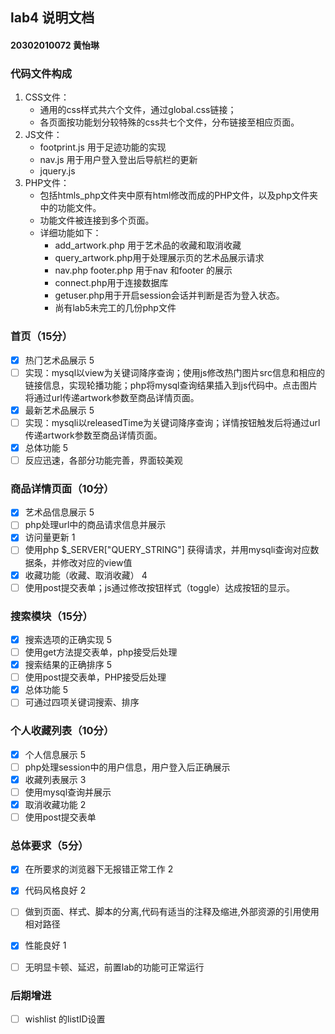 ## lab4 说明文档
#### 20302010072 黄怡琳
### 代码文件构成
1. CSS文件：
   - 通用的css样式共六个文件，通过global.css链接；
   - 各页面按功能划分较特殊的css共七个文件，分布链接至相应页面。
2. JS文件：
   - footprint.js 用于足迹功能的实现 
   - nav.js 用于用户登入登出后导航栏的更新
   - jquery.js 
3. PHP文件：
   - 包括htmls_php文件夹中原有html修改而成的PHP文件，以及php文件夹中的功能文件。
   - 功能文件被连接到多个页面。
   - 详细功能如下：
       - add_artwork.php 用于艺术品的收藏和取消收藏
       - query_artwork.php用于处理展示页的艺术品展示请求
       - nav.php footer.php 用于nav 和footer 的展示
       - connect.php用于连接数据库
       - getuser.php用于开启session会话并判断是否为登入状态。
       - 尚有lab5未完工的几份php文件
### ⾸⻚（15分） 
- [x] 热⻔艺术品展示 5
- [ ] 实现：mysql以view为关键词降序查询；使用js修改热门图片src信息和相应的链接信息，实现轮播功能；php将mysql查询结果插入到js代码中。点击图片将通过url传递artwork参数至商品详情页面。
- [x] 最新艺术品展示 5
- [ ] 实现：mysqli以releasedTime为关键词降序查询；详情按钮触发后将通过url传递artwork参数至商品详情页面。
- [x] 总体功能 5
- [ ] 反应迅速，各部分功能完善，界面较美观 
### 商品详情⻚⾯（10分） 
- [x] 艺术品信息展示 5
- [ ] php处理url中的商品请求信息并展示
- [x] 访问量更新 1
- [ ] 使用php $_SERVER["QUERY_STRING"] 获得请求，并用mysqli查询对应数据条，并修改对应的view值
- [x] 收藏功能（收藏、取消收藏） 4
- [ ] 使用post提交表单；js通过修改按钮样式（toggle）达成按钮的显示。
### 搜索模块（15分） 
- [x] 搜索选项的正确实现 5
- [ ] 使用get方法提交表单，php接受后处理
- [x] 搜索结果的正确排序 5
- [ ] 使用post提交表单，PHP接受后处理
- [x] 总体功能 5
- [ ] 可通过四项关键词搜索、排序
### 个⼈收藏列表（10分） 
- [x] 个⼈信息展示 5
- [ ] php处理session中的用户信息，用户登入后正确展示
- [x] 收藏列表展示 3
- [ ] 使用mysql查询并展示
- [x] 取消收藏功能 2
- [ ] 使用post提交表单
### 总体要求（5分）
- [x] 在所要求的浏览器下⽆报错正常⼯作 2
- [x] 代码⻛格良好 2
- [ ] 做到⻚⾯、样式、脚本的分离,代码有适当的注释及缩进,外部资源的引⽤使⽤相对路径
- [x] 性能良好 1
- [ ] 无明显卡顿、延迟，前置lab的功能可正常运行



### 后期增进
- [ ] wishlist 的listID设置